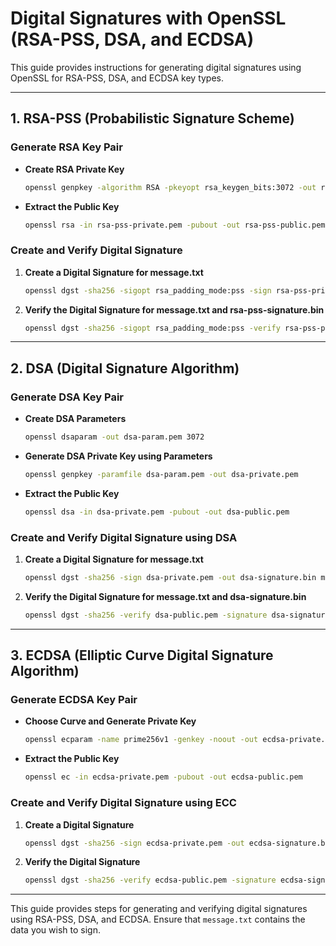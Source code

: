 
# Digital Signatures with OpenSSL (RSA-PSS, DSA, and ECDSA)

This guide provides instructions for generating digital signatures using OpenSSL for RSA-PSS, DSA, and ECDSA key types.

---

## 1. RSA-PSS (Probabilistic Signature Scheme)

### Generate RSA Key Pair

- **Create RSA Private Key**

  ```bash
  openssl genpkey -algorithm RSA -pkeyopt rsa_keygen_bits:3072 -out rsa-pss-private.pem
  ```

- **Extract the Public Key**

  ```bash
  openssl rsa -in rsa-pss-private.pem -pubout -out rsa-pss-public.pem
  ```

### Create and Verify Digital Signature

1. **Create a Digital Signature for message.txt**

   ```bash
   openssl dgst -sha256 -sigopt rsa_padding_mode:pss -sign rsa-pss-private.pem -out rsa-pss-signature.bin message.txt
   ```

2. **Verify the Digital Signature for message.txt and rsa-pss-signature.bin**

   ```bash
   openssl dgst -sha256 -sigopt rsa_padding_mode:pss -verify rsa-pss-public.pem -signature rsa-pss-signature.bin message.txt
   ```

---

## 2. DSA (Digital Signature Algorithm)

### Generate DSA Key Pair

- **Create DSA Parameters**

  ```bash
  openssl dsaparam -out dsa-param.pem 3072
  ```

- **Generate DSA Private Key using Parameters**

  ```bash
  openssl genpkey -paramfile dsa-param.pem -out dsa-private.pem
  ```

- **Extract the Public Key**

  ```bash
  openssl dsa -in dsa-private.pem -pubout -out dsa-public.pem
  ```

### Create and Verify Digital Signature using DSA

1. **Create a Digital Signature for message.txt**

   ```bash
   openssl dgst -sha256 -sign dsa-private.pem -out dsa-signature.bin message.txt
   ```

2. **Verify the Digital Signature for message.txt and dsa-signature.bin**

   ```bash
   openssl dgst -sha256 -verify dsa-public.pem -signature dsa-signature.bin message.txt
   ```

---

## 3. ECDSA (Elliptic Curve Digital Signature Algorithm)

### Generate ECDSA Key Pair

- **Choose Curve and Generate Private Key**

  ```bash
  openssl ecparam -name prime256v1 -genkey -noout -out ecdsa-private.pem
  ```

- **Extract the Public Key**

  ```bash
  openssl ec -in ecdsa-private.pem -pubout -out ecdsa-public.pem
  ```

### Create and Verify Digital Signature using ECC

1. **Create a Digital Signature**

   ```bash
   openssl dgst -sha256 -sign ecdsa-private.pem -out ecdsa-signature.bin message.txt
   ```

2. **Verify the Digital Signature**

   ```bash
   openssl dgst -sha256 -verify ecdsa-public.pem -signature ecdsa-signature.bin message.txt
   ```

---

This guide provides steps for generating and verifying digital signatures using RSA-PSS, DSA, and ECDSA. Ensure that `message.txt` contains the data you wish to sign.
